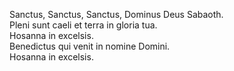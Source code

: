Sanctus, Sanctus, Sanctus, Dominus Deus Sabaoth.  
Pleni sunt caeli et terra in gloria tua.  
Hosanna in excelsis.  
Benedictus qui venit in nomine Domini.  
Hosanna in excelsis.

